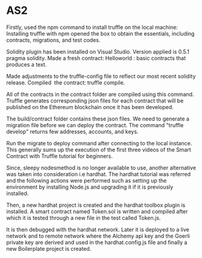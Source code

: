 # AS2

Firstly, used the npm command to install truffle on the local machine: Installing truffle with npm opened the box to obtain the essentials, including contracts, migrations, and test codes.

Solidity plugin has been installed on Visual Studio. Version applied is 0.5.1 pragma solidity. Made a fresh contract: Helloworld : basic contracts that produces a text.

Made adjustments to the truffle-config file to reflect our most recent solidity release. Compiled  the contract: truffle compile. 

All of the contracts in the contract folder are compiled using this command. Truffle generates corresponding json files for each contract that will be published on the Ethereum blockchain once it has been developed. 

The build/contract folder contains these json files. We need to generate a migration file before we can deploy the contract. The command "truffle develop" returns few addresses, accounts, and keys. 

Run the migrate to deploy command after connecting to the local instance. This generally sums up the execution of the first three videos of the Smart Contract with Truffle tutorial for beginners. 

Since, sleepy nodesmethod is no longer available to use, another alternative was taken into consideration i.e hardhat. The hardhat tutorial was referred and the following actions were performed such as setting up the environment by installing Node.js and upgrading it if it is previously installed. 

Then, a new hardhat project is created and the hardhat toolbox plugin is installed. A smart contract named Token.sol is written and compiled after which it is tested through a new file in the test called Token.js. 

It is then debugged with the hardhat network. Later it is deployed to a live network and to remote network where the Alchemy api key and the Goerli private key are derived and used in the hardhat.config.js file and finally a new Boilerplate project is created. 